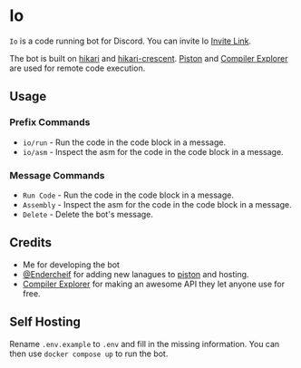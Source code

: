 # Io

`Io` is a code running bot for Discord. You can invite Io [Invite Link](https://discord.com/api/oauth2/authorize?client_id=1073771658906701954&permissions=346176&scope=bot).

The bot is built on [hikari](https://github.com/hikari-py/hikari) and [hikari-crescent](https://github.com/hikari-crescent/hikari-crescent).
[Piston](https://github.com/engineer-man/piston) and [Compiler Explorer](https://github.com/compiler-explorer/compiler-explorer) are used for remote code execution.

## Usage

### Prefix Commands

- `io/run` - Run the code in the code block in a message.
- `io/asm` - Inspect the asm for the code in the code block in a message.

### Message Commands

- `Run Code` - Run the code in the code block in a message.
- `Assembly` - Inspect the asm for the code in the code block in a message.
- `Delete` - Delete the bot's message.

## Credits
- Me for developing the bot
- [@Endercheif](https://github.com/Endercheif/) for adding new lanagues to [piston](https://github.com/Endercheif/piston) and hosting.
- [Compiler Explorer](https://github.com/compiler-explorer/compiler-explorer) for making an awesome API they let anyone use for free.

## Self Hosting
Rename `.env.example` to `.env` and fill in the missing information.
You can then use `docker compose up` to run the bot.

